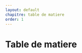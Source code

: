 ```yaml
---
layout: default
chapitre: table de matiere
order: 1
---
```


# Table de matiere
 
<!-- Ce document est vide car il contient un code JavaScript qui génère dynamiquement le contenu et l'affiche ici  -->

<!-- new slide -->